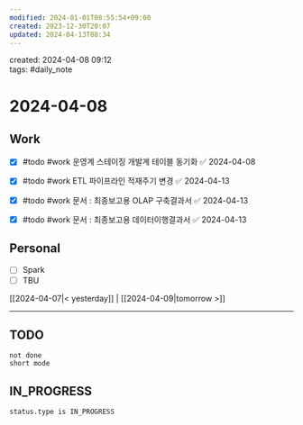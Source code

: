 ```yaml
---
modified: 2024-01-01T08:55:54+09:00
created: 2023-12-30T20:07
updated: 2024-04-13T08:34
---
```

created: 2024-04-08 09:12  
tags: #daily_note  
  
# 2024-04-08  

## Work

- [x] #todo #work 운영계 스테이징 개발계 테이블 동기화 ✅ 2024-04-08
- [x] #todo #work ETL 파이프라인 적재주기 변경 ✅ 2024-04-13
- [x] #todo #work 문서 : 최종보고용 OLAP 구축결과서 ✅ 2024-04-13
- [x] #todo #work 문서 : 최종보고용 데이터이행결과서 ✅ 2024-04-13


## Personal

- [ ] Spark
- [ ] TBU  

[[2024-04-07|< yesterday]] | [[2024-04-09|tomorrow >]]  
  
---  


## TODO
```tasks  
not done  
short mode  
```

## IN_PROGRESS
```tasks  
status.type is IN_PROGRESS
```

